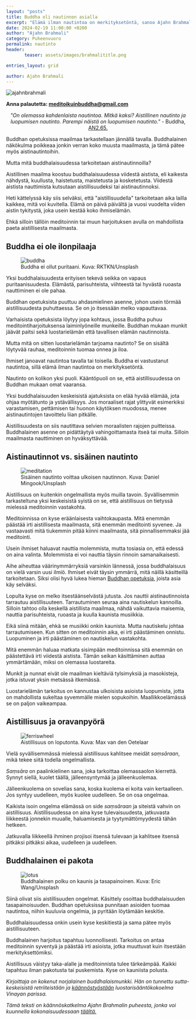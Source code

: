 ```yaml
---
layout: "posts"
title: Buddha oli nautinnon asialla
excerpt: "Elämä ilman nautintoa on merkityksetöntä, sanoo Ajahn Brahmali."
date: 2024-02-19 11:00:00 +0200
author: "Ajahn Brahmali"
category: Puheenvuoro
permalink: nautinto
header: 
       teaser: assets/images/brahmalititle.png

entries_layout: grid

author: Ajahn Brahmali
---
```


<img src="assets/images/brahmalititle.png" alt="ajahnbrahmali">

<b> Anna palautetta: meditoikuinbuddha@gmail.com</b>

<center><i>"On olemassa kahdenlaista nautintoa. Mitkä kaksi? Aistillinen nautinto ja luopumisen nautinto. Parempi näistä on luopumisen nautinto."</i> 
- Buddha, <a href="https://suttacentral.net/an2.64-76/en/sujato">AN2.65.</a></center>


Buddhan opetuksissa maailmaa tarkastellaan jännällä tavalla. Buddhalainen näkökulma poikkeaa jonkin verran koko muusta maailmasta, ja tämä pätee myös aistinautintoihin. 

Mutta mitä buddhalaisuudessa tarkoitetaan aistinautinnoilla?

Aistillinen maailma koostuu buddhalaisuudessa viidestä aistista, eli kaikesta nähdystä, kuullusta, haistetusta, maistetusta ja kosketetusta. Viidestä aistista nauttimista kutsutaan aistillisuudeksi tai aistinautinnoksi.

Heti kättelyssä käy siis selväksi, että "aistillisuudella" tarkoitetaan aika lailla kaikkea, mitä voi kuvitella. Elämä on päivä päivältä ja vuosi vuodelta viiden aistin tykitystä, joka usein kestää koko ihmiselämän. 

Ehkä silloin tällöin meditoinnin tai muun harjoituksen avulla on mahdollista paeta aistillisesta maailmasta.

<h2>Buddha ei ole ilonpilaaja</h2>

<figure>
<img src="assets/images/buddha-rktkn.jpg" alt="buddha">
<figcaption> Buddha ei ollut puritaani. Kuva: RKTKN/Unsplash</figcaption>
</figure>

Yksi buddhalaisuudesta erityisen tekevä seikka on vapaus puritaanisuudesta. Elämästä, parisuhteista, viihteestä tai hyvästä ruoasta nauttiminen ei ole pahaa. 

Buddhan opetuksista puuttuu ahdasmielinen asenne, johon usein törmää aistillisuudesta puhuttaessa. Se on jo itsessään melko vapauttavaa.

Varhaisista opetuksista löytyy jopa kohtaus, jossa Buddha puhuu meditointiharjoituksensa laiminlyöneille munkeille. Buddhan mukaan munkit jäävät paitsi sekä luostarielämän että tavallisen elämän nautinnoista.  

Mutta mitä on sitten luostarielämän tarjoama nautinto? Se on sisältä löytyvää rauhaa, meditoinnin tuomaa onnea ja iloa. 

Ihmiset janoavat nautintoa tavalla tai toisella. Buddha ei vastustanut nautintoa, sillä elämä ilman nautintoa on merkityksetöntä.

Nautinto on kolikon yksi puoli. Kääntöpuoli on se, että aistillisuudessa on Buddhan mukaan omat vaaransa. 

Yksi buddhalaisuuden keskeisistä ajatuksista on elää hyvää elämää, jota ohjaa myötätunto ja ystävällisyys. Jos moraaliset rajat ylittyvät esimerkiksi varastamisen, pettämisen tai huonon käytöksen muodossa, menee aistinautintojen tavoittelu liian pitkälle. 

Aistillisuudesta on siis nautittava selvien moraalisten rajojen puitteissa. Buddhalainen asenne on pidättäytyä vahingoittamasta itseä tai muita. Silloin maailmasta nauttiminen on hyväksyttävää.

<h2>Aistinautinnot vs. sisäinen nautinto</h2>

<figure>
<img src="assets/images/meditation-daniel-mingook.jpg" alt="meditation">
<figcaption> Sisäinen nautinto voittaa ulkoisen nautinnon. Kuva: Daniel Mingook/Unsplash</figcaption>
</figure>

Aistillisuus on kuitenkin ongelmallista myös muilla tavoin. Syvällisemmin tarkasteltuna yksi keskeisistä syistä on se, että aistillisuus on tietyssä mielessä meditoinnin vastakohta. 

Meditoinnissa on kyse eräänlaisesta vaihtokaupasta. Mitä enemmän päästää irti aistillisesta maailmasta, sitä enemmän meditointi syvenee. Ja vastaavasti mitä tiukemmin pitää kiinni maailmasta, sitä pinnallisemmaksi jää meditointi.

Usein ihmiset haluavat nauttia molemmista, mutta tosiasia on, että edessä on aina valinta. Molemmista ei voi nauttia täysin rinnoin samanaikaisesti.
 
Aihe aiheuttaa väärinymmärryksiä varsinkin lännessä, jossa buddhalaisuus on vielä varsin uusi ilmiö. Ihmiset eivät täysin ymmärrä, mitä näillä käsitteillä tarkoitetaan. Siksi olisi hyvä lukea hieman <a href="https://meditoikuinbuddha.github.fi/kukabuddhaoli">Buddhan opetuksia</a>, joista asia käy selväksi.

Lopulta kyse on melko itsestäänselvästä jutusta. Jos nauttii aistinautinnoista tarrautuu aistillisuuteen. Tarrautuminen seuraa aina nautiskelun kannoilla. Silloin tahtoo olla keskellä aistillista maailmaa, nähdä vaikuttavia maisemia, nauttia parisuhteista, ruoasta ja kuulla kaunista musiikkia.

Eikä siinä mitään, ehkä se musiikki onkin kaunista. Mutta nautiskelu johtaa tarrautumiseen. Kun sitten on meditoinnin aika, ei irti päästäminen onnistu. Luopuminen ja irti päästäminen on nautiskelun vastakohta. 

Mitä enemmän haluaa matkata sisimpään meditoinnissa sitä enemmän on päästettävä irti viidestä aistista. Tämän seikan käsittäminen auttaa ymmärtämään, miksi on olemassa luostareita. 

Munkit ja nunnat eivät ole maailman kieltäviä tylsimyksiä ja masokisteja, jotka istuvat yksin metsässä itkemässä. 

Luostarielämän tarkoitus on kannustaa ulkoisista asioista luopumista, jotta on mahdollista sukeltaa syvemmälle mielen sopukoihin. Maallikkoelämässä se on paljon vaikeampaa.

<h2>Aistillisuus ja oravanpyörä</h2>

<figure>
<img src="assets/images/ferriswheel.jpg" alt="ferriswheel">
<figcaption> Aistillisuus on loputonta. Kuva: Max van den Oetelaar</figcaption>
</figure>

Vielä syvällisemmässä mielessä aistillisuus kahlitsee meidät <i>saṃsāraan</i>, mikä tekee siitä todella ongelmallista.

<i>Saṃsāra</i> on paalinkielinen sana, joka tarkoittaa olemassaolon kierrettä. Synnyt siellä, kuolet täällä, jälleensyntymää ja jälleenkuolemaa. 

Jälleenkuolema on sovelias sana, koska kuolema ei koita vain kertaalleen. Jos syntyy uudelleen, myös kuolee uudelleen. Se on osa ongelmaa.

Kaikista isoin ongelma elämässä on side <i>saṃsāraan</i> ja siteistä vahvin on aistillisuus. Aistillisuudessa on aina kyse tulevaisuudesta, jatkuvasta liikkeestä jonnekin muualle, haluamisesta ja tyytymättömyydestä tähän hetkeen. 

Jatkuvalla liikkeellä ihminen projisoi itsensä tulevaan ja kahlitsee itsensä pitkäksi pitkäksi aikaa, uudelleen ja uudelleen.

<h2>Buddhalainen ei pakota</h2>

<figure>
<img src="assets/images/eric-wang-lotus.jpg" alt="lotus">
<figcaption> Buddhalainen polku on kaunis ja tasapainoinen. Kuva: Eric Wang/Unsplash</figcaption>
</figure>

Siinä olivat siis aistillisuuden ongelmat. Käsittely osoittaa buddhalaisuuden tasapainoisuuden. Buddhan opetuksissa punnitaan asioiden tuomaa nautintoa, niihin kuuluvia ongelmia, ja pyritään löytämään keskitie. 

Buddhalaisuudessa onkin usein kyse keskitiestä ja sama pätee myös aistillisuuteen.

Buddhalainen harjoitus tapahtuu luonnollisesti. Tarkoitus on antaa meditoinnin syventyä ja päästää irti asioista, jotka muuttuvat kuin itsestään merkityksettömiksi. 

Aistillisuus väistyy taka-alalle ja meditoinnista tulee tärkeämpää. Kaikki tapahtuu ilman pakotusta tai puskemista. Kyse on kauniista polusta.

<i>Kirjoittaja on kokenut norjalainen buddhalaismunkki. Hän on tunnettu sutta-keskeisistä retriiteistään ja <a href="https://suttacentral.net/edition/pli-tv-vi/en/brahmali?lang=en">käännöstyöstään</a> luostarisääntökokoelma Vinayan parissa.</i>

<i>Tämä teksti on käännöskatkelma Ajahn Brahmalin puheesta, jonka voi kuunnella kokonaisuudessaan <a href="https://www.youtube.com/watch?v=puetcrGQKvs&t=783s">täältä.</a></i>
